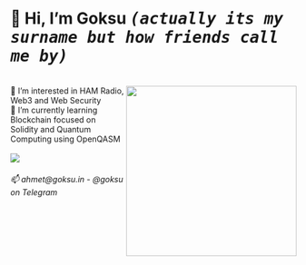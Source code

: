  <h1>👋 Hi, I’m <b>Goksu</b> <kbd><i>(actually its my surname but how friends call me by)</i></kbd></h1><br>
<img src="https://a57.foxnews.com/static.foxbusiness.com/foxbusiness.com/content/uploads/2021/05/0/0/ezgif.com-gif-maker-2.gif" align="right" width="300"/>
👀 I’m interested in HAM Radio, Web3 and Web Security <br>
🌱 I’m currently learning Blockchain focused on Solidity and Quantum Computing using OpenQASM<br><br>
 <img  src="https://github-readme-stats.vercel.app/api/top-langs/?username=goeksu&title_color=61dafb&text_color=ffffff&icon_color=61dafb&bg_color=20232a&langs_count=8&layout=compact&border_color=61dafb&hide_border=true" />
<h6>
📫 ahmet@goksu.in - @goksu on Telegram</h6>

<!---
goeksu/goeksu is a ✨ special ✨ repository because its `README.md` (this file) appears on your GitHub profile.
You can click the Preview link to take a look at your changes.
--->
